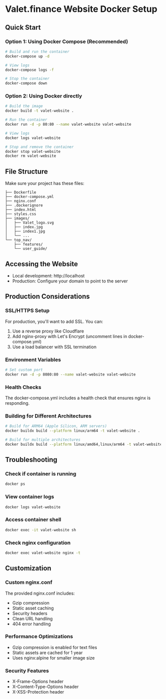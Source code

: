 # Valet.finance Website Docker Setup

## Quick Start

### Option 1: Using Docker Compose (Recommended)
```bash
# Build and run the container
docker-compose up -d

# View logs
docker-compose logs -f

# Stop the container
docker-compose down
```

### Option 2: Using Docker directly
```bash
# Build the image
docker build -t valet-website .

# Run the container
docker run -d -p 80:80 --name valet-website valet-website

# View logs
docker logs valet-website

# Stop and remove the container
docker stop valet-website
docker rm valet-website
```

## File Structure
Make sure your project has these files:
```
├── Dockerfile
├── docker-compose.yml
├── nginx.conf
├── .dockerignore
├── index.html
├── styles.css
├── images/
│   ├── Valet_logo.svg
│   ├── index.jpg
│   ├── index1.jpg
│   └── ...
└── top_nav/
    ├── features/
    └── user_guide/
```

## Accessing the Website
- Local development: http://localhost
- Production: Configure your domain to point to the server

## Production Considerations

### SSL/HTTPS Setup
For production, you'll want to add SSL. You can:
1. Use a reverse proxy like Cloudflare
2. Add nginx-proxy with Let's Encrypt (uncomment lines in docker-compose.yml)
3. Use a load balancer with SSL termination

### Environment Variables
```bash
# Set custom port
docker run -d -p 8080:80 --name valet-website valet-website
```

### Health Checks
The docker-compose.yml includes a health check that ensures nginx is responding.

### Building for Different Architectures
```bash
# Build for ARM64 (Apple Silicon, ARM servers)
docker buildx build --platform linux/arm64 -t valet-website .

# Build for multiple architectures
docker buildx build --platform linux/amd64,linux/arm64 -t valet-website .
```

## Troubleshooting

### Check if container is running
```bash
docker ps
```

### View container logs
```bash
docker logs valet-website
```

### Access container shell
```bash
docker exec -it valet-website sh
```

### Check nginx configuration
```bash
docker exec valet-website nginx -t
```

## Customization

### Custom nginx.conf
The provided nginx.conf includes:
- Gzip compression
- Static asset caching
- Security headers
- Clean URL handling
- 404 error handling

### Performance Optimizations
- Gzip compression is enabled for text files
- Static assets are cached for 1 year
- Uses nginx:alpine for smaller image size

### Security Features
- X-Frame-Options header
- X-Content-Type-Options header
- X-XSS-Protection header